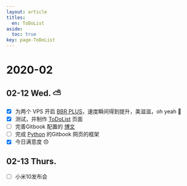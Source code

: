 ```yaml
---
layout: article
titles:
  en: ToDoList
aside:
  toc: true
key: page-ToDoList
---
```

# 2020-02
## 02-12  Wed.  ⛅
- [x] 为两个 VPS 开启 [BBR PLUS](https://github.com/chiakge/Linux-NetSpeed)，速度瞬间得到提升，美滋滋，oh yeah 🤪
- [x] 测试，并制作 [ToDoList](https://xresearcher.com/ToDoList.html) 页面
- [ ] 完善Gitbook 配置的 [博文]()
- [ ] 完成 [Python](https://python.xresearcher.com) 的Gitbook 网页的框架
- [x] 今日满意度 😞
## 02-13  Thurs.  
- [ ] 小米10发布会